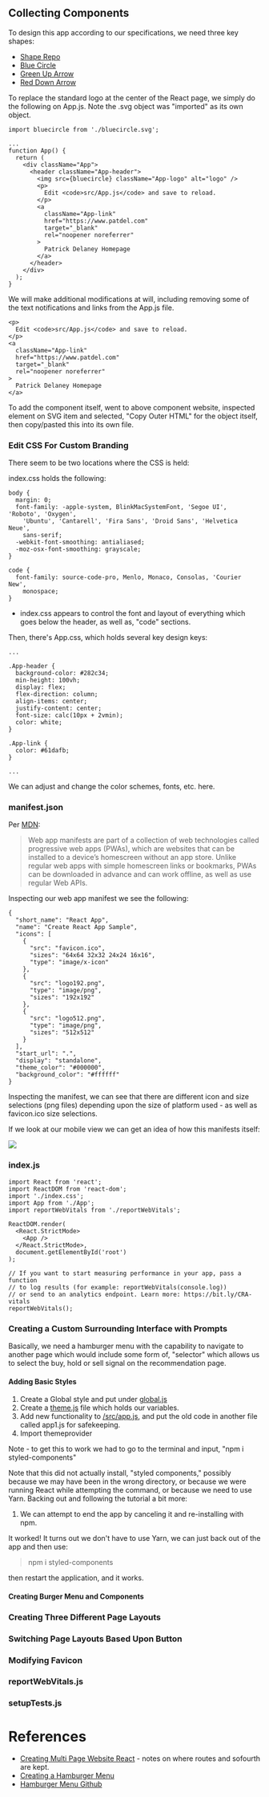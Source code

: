 ## Collecting Components

To design this app according to our specifications, we need three key shapes:

* [Shape Repo](https://commons.wikimedia.org/wiki/Emoji_One_colored_circles)
* [Blue Circle](https://commons.wikimedia.org/wiki/File:Eo_circle_blue_blank.svg)
* [Green Up Arrow](https://commons.wikimedia.org/wiki/File:Eo_circle_green_arrow-up.svg
)
* [Red Down Arrow](https://commons.wikimedia.org/wiki/File:Eo_circle_red_arrow-down.svg
)

To replace the standard logo at the center of the React page, we simply do the following on App.js.  Note the .svg object was "imported" as its own object.

```
import bluecircle from './bluecircle.svg';

...
function App() {
  return (
    <div className="App">
      <header className="App-header">
        <img src={bluecircle} className="App-logo" alt="logo" />
        <p>
          Edit <code>src/App.js</code> and save to reload.
        </p>
        <a
          className="App-link"
          href="https://www.patdel.com"
          target="_blank"
          rel="noopener noreferrer"
        >
          Patrick Delaney Homepage
        </a>
      </header>
    </div>
  );
}
```
We will make additional modifications at will, including removing some of the text notifications and links from the App.js file.

```
<p>
  Edit <code>src/App.js</code> and save to reload.
</p>
<a
  className="App-link"
  href="https://www.patdel.com"
  target="_blank"
  rel="noopener noreferrer"
>
  Patrick Delaney Homepage
</a>
```
To add the component itself, went to above component website, inspected element on SVG item and selected, "Copy Outer HTML" for the object itself, then copy/pasted this into its own file.


### Edit CSS For Custom Branding

There seem to be two locations where the CSS is held:

index.css holds the following:

```
body {
  margin: 0;
  font-family: -apple-system, BlinkMacSystemFont, 'Segoe UI', 'Roboto', 'Oxygen',
    'Ubuntu', 'Cantarell', 'Fira Sans', 'Droid Sans', 'Helvetica Neue',
    sans-serif;
  -webkit-font-smoothing: antialiased;
  -moz-osx-font-smoothing: grayscale;
}

code {
  font-family: source-code-pro, Menlo, Monaco, Consolas, 'Courier New',
    monospace;
}

```

* index.css appears to control the font and layout of everything which goes below the header, as well as, "code" sections.

Then, there's App.css, which holds several key design keys:

```
...

.App-header {
  background-color: #282c34;
  min-height: 100vh;
  display: flex;
  flex-direction: column;
  align-items: center;
  justify-content: center;
  font-size: calc(10px + 2vmin);
  color: white;
}

.App-link {
  color: #61dafb;
}

...
```

We can adjust and change the color schemes, fonts, etc. here.

### manifest.json

Per [MDN](https://developer.mozilla.org/en-US/docs/Web/Manifest):

> Web app manifests are part of a collection of web technologies called progressive web apps (PWAs), which are websites that can be installed to a device’s homescreen without an app store. Unlike regular web apps with simple homescreen links or bookmarks, PWAs can be downloaded in advance and can work offline, as well as use regular Web APIs.

Inspecting our web app manifest we see the following:

```
{
  "short_name": "React App",
  "name": "Create React App Sample",
  "icons": [
    {
      "src": "favicon.ico",
      "sizes": "64x64 32x32 24x24 16x16",
      "type": "image/x-icon"
    },
    {
      "src": "logo192.png",
      "type": "image/png",
      "sizes": "192x192"
    },
    {
      "src": "logo512.png",
      "type": "image/png",
      "sizes": "512x512"
    }
  ],
  "start_url": ".",
  "display": "standalone",
  "theme_color": "#000000",
  "background_color": "#ffffff"
}
```
Inspecting the manifest, we can see that there are different icon and size selections (png files) depending upon the size of platform used - as well as favicon.ico size selections.

If we look at our mobile view we can get an idea of how this manifests itself:

![](/img/mobileview.png)

### index.js

```
import React from 'react';
import ReactDOM from 'react-dom';
import './index.css';
import App from './App';
import reportWebVitals from './reportWebVitals';

ReactDOM.render(
  <React.StrictMode>
    <App />
  </React.StrictMode>,
  document.getElementById('root')
);

// If you want to start measuring performance in your app, pass a function
// to log results (for example: reportWebVitals(console.log))
// or send to an analytics endpoint. Learn more: https://bit.ly/CRA-vitals
reportWebVitals();

```


### Creating a Custom Surrounding Interface with Prompts

Basically, we need a hamburger menu with the capability to navigate to another page which would include some form of, "selector" which allows us to select the buy, hold or sell signal on the recommendation page.

#### Adding Basic Styles

1. Create a Global style and put under [global.js](/src/global.js)
2. Create a [theme.js](/src/theme.js) file which holds our variables.
3. Add new functionality to [/src/app.js](/src/app.js), and put the old code in another file called app1.js for safekeeping.
4. Import themeprovider

Note - to get this to work we had to go to the terminal and input, "npm i styled-components"

Note that this did not actually install, "styled components," possibly because we may have been in the wrong directory, or because we were running React while attempting the command, or because we need to use Yarn. Backing out and following the tutorial a bit more:

1. We can attempt to end the app by canceling it and re-installing with npm.

It worked!  It turns out we don't have to use Yarn, we can just back out of the app and then use:

> npm i styled-components

then restart the application, and it works.

#### Creating Burger Menu and Components

### Creating Three Different Page Layouts


### Switching Page Layouts Based Upon Button


### Modifying Favicon


### reportWebVitals.js

### setupTests.js


# References

* [Creating Multi Page Website React](https://www.techomoro.com/how-to-create-a-multi-page-website-with-react-in-5-minutes/) - notes on where routes and sofourth are kept.
* [Creating a Hamburger Menu](https://css-tricks.com/hamburger-menu-with-a-side-of-react-hooks-and-styled-components/)
* [Hamburger Menu Github](https://github.com/maximakymenko/react-burger-menu-article-app/tree/master/src)
